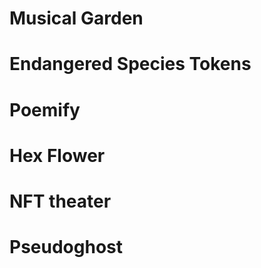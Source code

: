# Musical Garden

# Endangered Species Tokens

# Poemify

# Hex Flower

# NFT theater

# Pseudoghost
